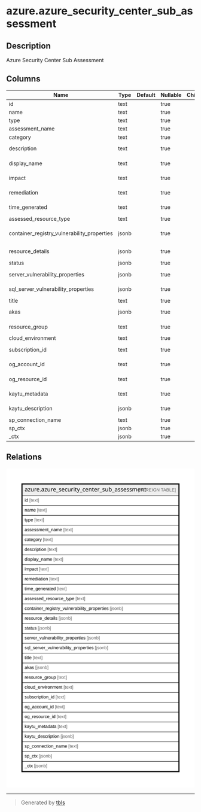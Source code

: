 # azure.azure_security_center_sub_assessment

## Description

Azure Security Center Sub Assessment

## Columns

| Name | Type | Default | Nullable | Children | Parents | Comment |
| ---- | ---- | ------- | -------- | -------- | ------- | ------- |
| id | text |  | true |  |  | The resource id. |
| name | text |  | true |  |  | The resource name. |
| type | text |  | true |  |  | The resource type. |
| assessment_name | text |  | true |  |  | The assessment name. |
| category | text |  | true |  |  | Category of the sub-assessment. |
| description | text |  | true |  |  | Human readable description of the assessment status. |
| display_name | text |  | true |  |  | User friendly display name of the sub-assessment. |
| impact | text |  | true |  |  | Description of the impact of this sub-assessment. |
| remediation | text |  | true |  |  | Information on how to remediate this sub-assessment. |
| time_generated | text |  | true |  |  | The date and time the sub-assessment was generated. |
| assessed_resource_type | text |  | true |  |  | Details of the sub-assessment. |
| container_registry_vulnerability_properties | jsonb |  | true |  |  | ContainerRegistryVulnerabilityProperties details of the resource that was assessed. |
| resource_details | jsonb |  | true |  |  | Details of the resource that was assessed. |
| status | jsonb |  | true |  |  | The status of the sub-assessment. |
| server_vulnerability_properties | jsonb |  | true |  |  | ServerVulnerabilityProperties details of the resource that was assessed. |
| sql_server_vulnerability_properties | jsonb |  | true |  |  | SQLServerVulnerabilityProperties details of the resource that was assessed. |
| title | text |  | true |  |  | Title of the resource. |
| akas | jsonb |  | true |  |  | Array of globally unique identifier strings (also known as) for the resource. |
| resource_group | text |  | true |  |  | The resource group which holds this resource. |
| cloud_environment | text |  | true |  |  | The Azure Cloud Environment. |
| subscription_id | text |  | true |  |  | The Azure Subscription ID in which the resource is located. |
| og_account_id | text |  | true |  |  | The Platform Account ID in which the resource is located. |
| og_resource_id | text |  | true |  |  | The unique ID of the resource in opengovernance. |
| kaytu_metadata | text |  | true |  |  | Platform Metadata of the Azure resource. |
| kaytu_description | jsonb |  | true |  |  | The full model description of the resource |
| sp_connection_name | text |  | true |  |  | Steampipe connection name. |
| sp_ctx | jsonb |  | true |  |  | Steampipe context in JSON form. |
| _ctx | jsonb |  | true |  |  | Steampipe context in JSON form. |

## Relations

![er](azure.azure_security_center_sub_assessment.svg)

---

> Generated by [tbls](https://github.com/k1LoW/tbls)
